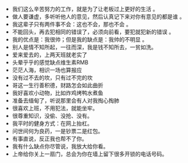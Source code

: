 - 我们这么辛苦努力的工作，就是为了让老板过上更好的生活 。
- 做人要谦虚，多听听他人的意见，然后认真记下来对你有意见的都是谁 。
- 我这辈子只有两件事不会：这也不会，那也不会 。
- 不能回头，再去犯相同的错误了，必须向前看，要犯就犯新的错误 。
- 我的优点是：我很帅；但是我的缺点是：我帅的不明显 。
- 别人是情不知所起，一往而深，我是钱不知所去，一贫如洗。
- 爱来爱去的，上两天班就老实了
- 头晕乎乎的感觉缺点维生素RMB
- 茫茫人海，相识一场也算报应
- 没有过不去的坎，只有过不完的坎
- 哥这一生行善积德，财路怎会如此曲折
- 我好喜欢小动物，比如炸鸡烤鸭水煮鱼
- 准备去缅甸了，听说那里会有人对我掏心掏肺
- 很喜欢上班，不用犯法，就能坐牢。
- 很尊重知识，没偷、没抢、没有。
- 我平时的健身方式：在网上抬杠。
- 问世间何为良药，一是钞票二是红包。
- 有事直说，反正我也帮不了你。
- 我有什么缺点你尽管说，我放大给你看。
- 上帝给你关上一扇门，总会为你在墙上留下很多开锁的电话号码。

